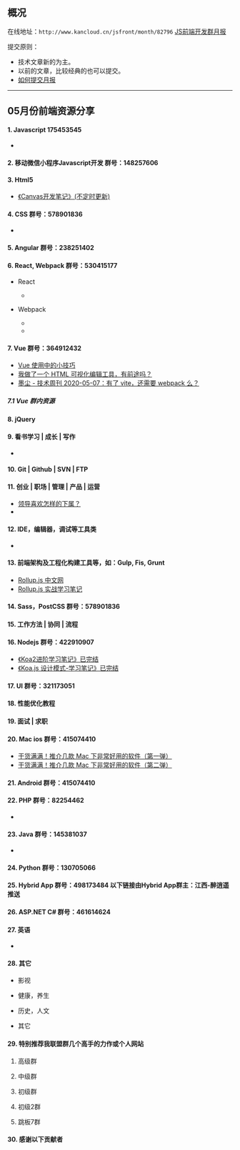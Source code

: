 ## 概况

在线地址：`http://www.kancloud.cn/jsfront/month/82796` [JS前端开发群月报](http://www.kancloud.cn/jsfront/month/82796)


提交原则：

- 技术文章新的为主。
- 以前的文章，比较经典的也可以提交。
- [如何提交月报](http://www.kancloud.cn/jsfront/month/227309)

---


## 05月份前端资源分享
#### 1. Javascript 175453545
- []()

#### 2. 移动微信小程序Javascript开发 群号：148257606


#### 3. Html5
- [《Canvas开发笔记》(不定时更新)](https://github.com/chenshenhai/canvas-note)


#### 4. CSS  群号：578901836
- []()

#### 5. Angular 群号：238251402

#### 6. React, Webpack 群号：530415177
- React
  
  - []()
  
- Webpack

  - []()
  - []()


#### 7. Vue 群号：364912432
- [Vue 使用中的小技巧](https://juejin.im/post/5ae02f39518825672f198ac2)
- [我做了一个 HTML 可视化编辑工具，有前途吗？](https://www.zhihu.com/question/390956688)
- [墨尘 - 技术周刊 2020-05-07：有了 vite，还需要 webpack 么？](https://zhuanlan.zhihu.com/p/138813017)

##### 7.1 Vue 群内资源


#### 8. jQuery

#### 9. 看书学习 | 成长 | 写作
- []()

#### 10. Git | Github | SVN | FTP

#### 11. 创业 | 职场 | 管理 | 产品 | 运营
- [领导喜欢怎样的下属？](https://www.zhihu.com/question/288797213)
- []()

#### 12. IDE，编辑器，调试等工具类
- []()

#### 13. 前端架构及工程化构建工具等，如：Gulp, Fis, Grunt
- [Rollup.js 中文网](https://www.rollupjs.com/)
- [Rollup.js 实战学习笔记](https://chenshenhai.github.io/rollupjs-note/)

#### 14. Sass，PostCSS  群号：578901836

#### 15. 工作方法 | 协同 | 流程

#### 16. Nodejs 群号：422910907
- [《Koa2进阶学习笔记》已完结](https://github.com/chenshenhai/koa2-note)
- [《Koa.js 设计模式-学习笔记》已完结](https://github.com/chenshenhai/koajs-design-note)

#### 17. UI 群号：321173051

#### 18. 性能优化教程

#### 19. 面试 | 求职

#### 20. Mac ios 群号：415074410
- [干货满满！推介几款 Mac 下非常好用的软件（第一弹）](https://juejin.im/post/5de664e5f265da33b82bcfce)
- [干货满满！推介几款 Mac 下非常好用的软件（第二弹）](https://juejin.im/post/5e037fe2518825123f0c70cb)

#### 21. Android 群号：415074410

#### 22. PHP 群号：82254462
- []()

#### 23. Java 群号：145381037
- []()

#### 24. Python 群号：130705066

#### 25. Hybrid App 群号：498173484 以下链接由Hybrid App群主：江西-醉逍遥推送

#### 26. ASP.NET C# 群号：461614624

#### 27. 英语
- []()

#### 28. 其它

- 影视


- 健康，养生


- 历史，人文


- 其它

  


#### 29. 特别推荐我联盟群几个高手的力作或个人网站

1. 高级群



2. 中级群


3. 初级群

4. 初级2群


5. 跳板7群


#### 30. 感谢以下贡献者

